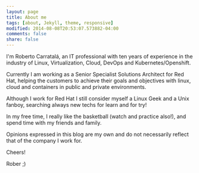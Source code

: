 ```yaml
---
layout: page
title: About me
tags: [about, Jekyll, theme, responsive]
modified: 2014-08-08T20:53:07.573882-04:00
comments: false
share: false
---
```


I'm Roberto Carratalá, an IT professional with ten years of experience in the industry of Linux, Virtualization, Cloud, DevOps and Kubernetes/Openshift.

Currently I am working as a Senior Specialist Solutions Architect for Red Hat, helping the customers to achieve their goals and objectives with linux, cloud and containers in public and private environments.

Although I work for Red Hat I still consider myself a Linux Geek and a Unix fanboy, searching always new techs for learn and for try!

In my free time, I really like the basketball (watch and practice also!), and spend time with my friends and family.

Opinions expressed in this blog are my own and do not necessarily reflect that of the company I work for.

Cheers!

Rober ;)
